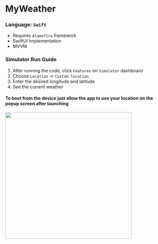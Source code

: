# MyWeather
### Language: `Swift`

- Requires `Alamofire` framework
- SwiftUI Implementation
- MVVM
 
### Simulator Run Guide
 1) After running the code, click `Features` on `Simulator` dashboard
 2) Choose `Location` -> `Custom location`
 3) Enter the desired longitude and latitude
 4) See the current weather

#### To boot from the device just allow the app to use your location on the popup screen after launching

<img height="400px" src="https://user-images.githubusercontent.com/34959964/152214663-b955fda3-e416-41ae-a141-cce05d51d368.gif" />
